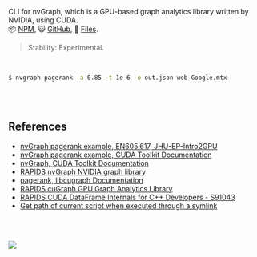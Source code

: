 CLI for nvGraph, which is a GPU-based graph analytics library written by
NVIDIA, using CUDA.<br>
:package: [NPM](https://www.npmjs.com/package/nvgraph.sh),
:smiley_cat: [GitHub](https://github.com/orgs/nodef/packages?repo_name=nvgraph.sh),
:scroll: [Files](https://unpkg.com/nvgraph.sh/).

> Stability: Experimental.

<br>

```bash
$ nvgraph pagerank -a 0.85 -t 1e-6 -o out.json web-Google.mtx
```

<br>
<br>


## References

- [nvGraph pagerank example, EN605.617, JHU-EP-Intro2GPU](https://github.com/JHU-EP-Intro2GPU/EN605.617/blob/master/module9/nvgraph_examples/nvgraph_Pagerank.cpp)
- [nvGraph pagerank example, CUDA Toolkit Documentation](https://docs.nvidia.com/cuda/archive/10.0/nvgraph/index.html#nvgraph-pagerank-example)
- [nvGraph, CUDA Toolkit Documentation](https://docs.nvidia.com/cuda/archive/10.0/nvgraph/index.html#introduction)
- [RAPIDS nvGraph NVIDIA graph library](https://github.com/rapidsai/nvgraph)
- [pagerank, libcugraph Documentation](https://docs.rapids.ai/api/libcugraph/legacy/namespacecugraph.html#a8e07829e671204ff42aa226f40ff92d5)
- [RAPIDS cuGraph GPU Graph Analytics Library](https://github.com/rapidsai/cugraph)
- [RAPIDS CUDA DataFrame Internals for C++ Developers - S91043](https://developer.download.nvidia.com/video/gputechconf/gtc/2019/presentation/s91043-rapids-cuda-dataframe-internals-for-c++-developers.pdf)
- [Get path of current script when executed through a symlink](https://unix.stackexchange.com/a/17500/166668)

<br>
<br>

![](https://i.imgur.com/nx1C3Uu.jpg)
